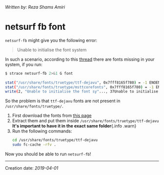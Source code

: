 _Written by: Reza Shams Amiri_
# netsurf fb font

`netsurf-fb` might give you the following error:
> Unable to initialise the font system
 
In such a scenario, according to this [thread][N36WBREAB] there are fonts missing in your system, if you run:

``` sh
$ strace netsurf-fb 2>&1 G font
 
stat("/usr/share/fonts/truetype/ttf-dejavu", 0x7fff8165f780) = -1 ENOENT (No such file or directory)
stat("/usr/share/fonts/truetype/msttcorefonts", 0x7fff8165f780) = -1 ENOENT (No such file or directory)
write(2, "Unable to initialise the font sy"..., 37Unable to initialise the font system
```

So the problem is that `ttf-dejavu` fonts are not present in `/usr/share/fonts/truetype/`. 
1. First download the fonts from [this page][FD]
2. Extract them and put them inside `/usr/share/fonts/truetype/ttf-dejavu`       
    __It's important to have it in the exact same folder__{.info .warn}    
3. Run the following commands:
   ``` sh
   cd /usr/share/fonts/truetype/ttf-dejavu
   sudo fc-cache -rfv .
   ```

Now you should be able to run `netsurf-fb`!
* * *
Creation date: _2019-04-01_

[N36WBREAB]: http://eab.abime.net/showthread.php?t=84862
[FD]: https://fonts2u.com/download/dejavu-sans-oblique.family